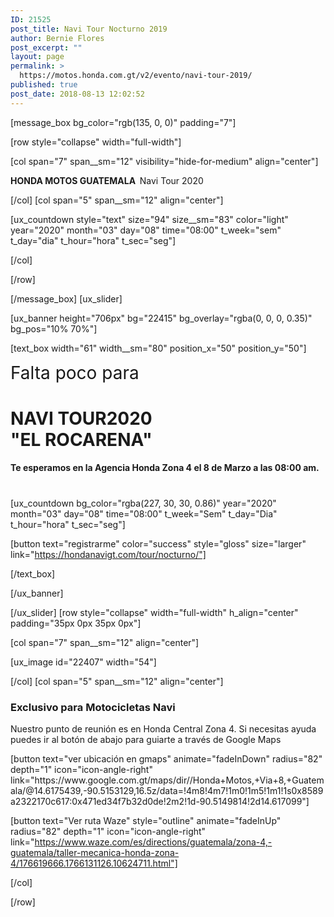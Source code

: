 ```yaml
---
ID: 21525
post_title: Navi Tour Nocturno 2019
author: Bernie Flores
post_excerpt: ""
layout: page
permalink: >
  https://motos.honda.com.gt/v2/evento/navi-tour-2019/
published: true
post_date: 2018-08-13 12:02:52
---
```

<!-- wp:html -->
[message_box bg_color="rgb(135, 0, 0)" padding="7"]

[row style="collapse" width="full-width"]

[col span="7" span__sm="12" visibility="hide-for-medium" align="center"]

<p><strong>HONDA MOTOS GUATEMALA&nbsp;&nbsp;</strong>Navi Tour 2020</p>

[/col]
[col span="5" span__sm="12" align="center"]

[ux_countdown style="text" size="94" size__sm="83" color="light" year="2020" month="03" day="08" time="08:00" t_week="sem" t_day="dia" t_hour="hora" t_sec="seg"]


[/col]

[/row]

[/message_box]
[ux_slider]

[ux_banner height="706px" bg="22415" bg_overlay="rgba(0, 0, 0, 0.35)" bg_pos="10% 70%"]

[text_box width="61" width__sm="80" position_x="50" position_y="50"]

<p class="alt-font"><span style="font-size: 200%;">Falta poco para</span></p>
<h1><span style="font-size: 100%;"><strong>NAVI TOUR2020 <BR>"EL ROCARENA"</strong></span></h1>
<p><h4>Te esperamos en la Agencia Honda Zona 4 el 8 de Marzo a las 08:00 am.<br /><H1></H1></p>
[ux_countdown bg_color="rgba(227, 30, 30, 0.86)" year="2020" month="03" day="08" time="08:00" t_week="Sem" t_day="Dia" t_hour="hora" t_sec="seg"]

[button text="registrarme" color="success" style="gloss" size="larger" link="https://hondanavigt.com/tour/nocturno/"]


[/text_box]

[/ux_banner]

[/ux_slider]
[row style="collapse" width="full-width" h_align="center" padding="35px 0px 35px 0px"]

[col span="7" span__sm="12" align="center"]

[ux_image id="22407" width="54"]


[/col]
[col span="5" span__sm="12" align="center"]

<h3>Exclusivo para Motocicletas Navi</h3>
<p>Nuestro punto de reunión es en Honda Central Zona 4. Si necesitas ayuda puedes ir al botón de abajo para guiarte a través de Google Maps</p>
[button text="ver ubicación en gmaps" animate="fadeInDown" radius="82" depth="1" icon="icon-angle-right" link="https://www.google.com.gt/maps/dir//Honda+Motos,+Via+8,+Guatemala/@14.6175439,-90.5153129,16.5z/data=!4m8!4m7!1m0!1m5!1m1!1s0x8589a2322170c617:0x471ed34f7b32d0de!2m2!1d-90.5149814!2d14.617099"]

[button text="Ver ruta Waze" style="outline" animate="fadeInUp" radius="82" depth="1" icon="icon-angle-right" link="https://www.waze.com/es/directions/guatemala/zona-4,-guatemala/taller-mecanica-honda-zona-4/176619666.1766131126.10624711.html"]


[/col]

[/row]

<!-- /wp:html -->